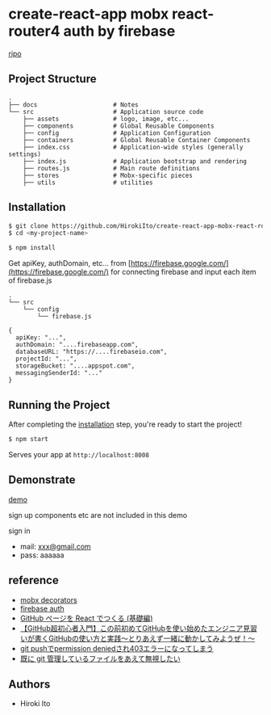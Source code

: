 # create-react-app mobx react-router4 auth by firebase

[ripo](https://github.com/HirokiIto/create-react-app-mobx-react-router4-auth-by-firebase)

## Project Structure

```
.
├── docs                     # Notes
└── src                      # Application source code
    ├── assets               # logo, image, etc...
    ├── components           # Global Reusable Components
    ├── config               # Application Configuration
    ├── containers           # Global Reusable Container Components
    ├── index.css            # Application-wide styles (generally settings)
    ├── index.js             # Application bootstrap and rendering
    ├── routes.js            # Main route definitions
    ├── stores               # Mobx-specific pieces
    ├── utils                # utilities

```


## Installation

```bash
$ git clone https://github.com/HirokiIto/create-react-app-mobx-react-router4-auth-by-firebase.git <my-project-name>
$ cd <my-project-name>
```

```bash
$ npm install
```

Get apiKey, authDomain, etc... from [https://firebase.google.com/](https://firebase.google.com/) for connecting firebase
and input each item of firebase.js

```
.
└── src    
    └── config
        └── firebase.js

```
```
{
  apiKey: "...",
  authDomain: "....firebaseapp.com",
  databaseURL: "https://....firebaseio.com",
  projectId: "...",
  storageBucket: "....appspot.com",
  messagingSenderId: "..."
}
```

## Running the Project

After completing the [installation](#installation) step, you're ready to start the project!

```bash
$ npm start
```

Serves your app at `http://localhost:8008`

## Demonstrate

[demo](https://hirokiito.github.io/create-react-app-mobx-react-router4-auth-by-firebase)

sign up components etc are not included in this demo

sign in
* mail: xxx@gmail.com
* pass: aaaaaa

## reference

* [mobx decorators](https://www.robinwieruch.de/create-react-app-mobx-decorators/)
* [firebase auth](https://www.robinwieruch.de/complete-firebase-authentication-react-tutorial/)
* [GitHub ページを React でつくる (基礎編)](https://qiita.com/KoheiShingaiHQ/items/b4bf8dd47a99e5d14caf)
* [【GitHub超初心者入門】この前初めてGitHubを使い始めたエンジニア見習いが書くGitHubの使い方と実践～とりあえず一緒に動かしてみようぜ！～](https://qiita.com/nnahito/items/565f8755e70c51532459)
* [git pushでpermission deniedされ403エラーになってしまう](https://teratail.com/questions/73843)
* [既に git 管理しているファイルをあえて無視したい](https://qiita.com/usamik26/items/56d0d3ba7a1300625f92)

## Authors

* Hiroki Ito
